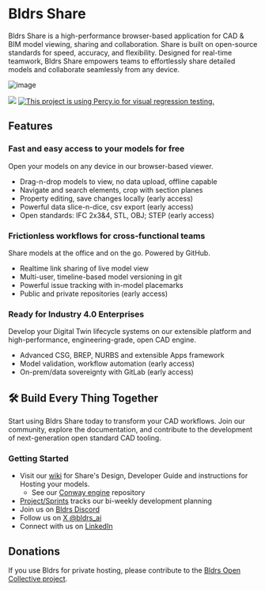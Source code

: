 # Bldrs Share
Bldrs Share is a high-performance browser-based application for CAD & BIM model viewing, sharing and collaboration.  Share is built on open-source standards for speed, accuracy, and flexibility.  Designed for real-time teamwork, Bldrs Share empowers teams to effortlessly share detailed models and collaborate seamlessly from any device.

![image](https://github.com/user-attachments/assets/89c98fba-0057-45f2-a02a-161ced37f88c)

[![](https://img.shields.io/discord/853953158560743424.svg?logo=discord&logoColor=white&label=Discord&color=5865F2)](https://discord.gg/9SxguBkFfQ "Join the Discord chat at https://discord.gg/9SxguBkFfQ")
[![This project is using Percy.io for visual regression testing.](https://percy.io/static/images/percy-badge.svg)](https://percy.io/8fe2b2f1/share)

## Features
### Fast and easy access to your models for free
Open your models on any device in our browser-based viewer.
- Drag-n-drop models to view, no data upload, offline capable
- Navigate and search elements, crop with section planes
- Property editing, save changes locally (early access)
- Powerful data slice-n-dice, csv export (early access)
- Open standards: IFC 2x3&4, STL, OBJ;  STEP (early access)

### Frictionless workflows for cross-functional teams
Share models at the office and on the go.  Powered by GitHub.
- Realtime link sharing of live model view
- Multi-user, timeline-based model versioning in git
- Powerful issue tracking with in-model placemarks
- Public and private repositories (early access)

### Ready for Industry 4.0 Enterprises
Develop your Digital Twin lifecycle systems on our extensible platform and high-performance, engineering-grade, open CAD engine.
- Advanced CSG, BREP, NURBS and extensible Apps framework
- Model validation, workflow automation (early access)
- On-prem/data sovereignty with GitLab (early access)

## 🛠️ Build Every Thing Together
Start using Bldrs Share today to transform your CAD workflows. Join our community, explore the documentation, and contribute to the development of next-generation open standard CAD tooling.

### Getting Started
- Visit our [wiki](https://github.com/bldrs-ai/Share/wiki) for Share's Design, Developer Guide and instructions for Hosting your models.
  - See our [Conway engine](https://github.com/bldrs-ai/conway) repository
- [Project/Sprints](https://github.com/orgs/bldrs-ai/projects?query=is%3Aopen&type=beta) tracks our bi-weekly development planning
- Join us on [Bldrs Discord](https://discord.gg/9SxguBkFfQ)
- Follow us on [X @bldrs_ai](https://x.com/bldrs_ai)
- Connect with us on [LinkedIn](https://www.linkedin.com/company/bldrs-ai/)

## Donations 
If you use Bldrs for private hosting, please contribute to the [Bldrs Open Collective project](https://opencollective.com/bldrs).
